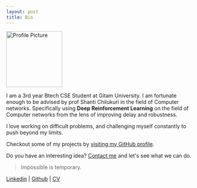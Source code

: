 ```yaml
---
layout: post
title: Bio
---
```


<a href="http://adityagupta961.github.io"><img border="0" alt="Profile Picture" src="http://adityagupta961.github.io/IMG_2371-modified.png" width="150" height="150"></a>


I am a 3rd year Btech CSE Student at Gitam University. I am fortunate enough to be advised by prof Shanti Chilukuri in the field of Computer networks. Specifically using <strong>Deep Reinforcement Learning</strong> on the field of Computer networks from the lens of improving delay and robustness.

I love working on difficult problems, and challenging myself constantly to push beyond my limits.

Checkout some of my projects by [visiting my GitHub profile](https://github.com/adityagupta961).

Do you have an interesting idea? [Contact me](https://www.linkedin.com/in/adityagupta961) and let's see what we can do.

  > Impossible is temporary.

[Linkedin](https://www.linkedin.com/in/adityagupta961) \| [Github](https://github.com/adityagupta961) \| [CV](https://adityagupta961.github.io/CV.pdf)
